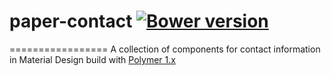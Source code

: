 # paper-contact  [![Bower version](https://badge.fury.io/bo/paper-contact.svg)](http://badge.fury.io/bo/paper-contact)
=================
A collection of components for contact information in Material Design build with [Polymer 1.x](https://www.polymer-project.org)